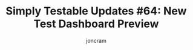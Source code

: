 ---
layout: default
title: "Simply Testable Updates #64: New Test Dashboard Preview"
author: joncram
continue_reading: false
newsletter:
    issue_number: 64th
    url: https://us5.campaign-archive1.com/?u=ac75e33d993d2b502e333ddd0&amp;id=87b5806808
    highlights:
        - new test dashboard
        - currently-running tests list
        - recently-finshed tests list
    closing_sentence: Expect the next newsletter a week from now on November 13.
---